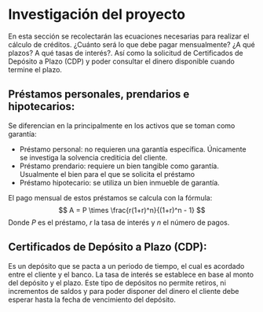 # Investigación del proyecto #
En esta sección se recolectarán las ecuaciones necesarias para realizar el cálculo de créditos. ¿Cuánto será lo que debe pagar mensualmente? ¿A qué plazos? A qué tasas de interés?. Así como la solicitud de Certificados de Depósito a Plazo (CDP) y poder consultar el dinero disponible cuando termine el plazo.

## Préstamos personales, prendarios e hipotecarios: ##
Se diferencian en la principalmente en los activos que se toman como garantía:
- Préstamo personal: no requieren una garantía específica. Únicamente se investiga la solvencia crediticia del cliente.
- Préstamo prendario: requiere un bien tangible como garantía. Usualmente el bien para el que se solicita el préstamo
- Préstamo hipotecario: se utiliza un bien inmueble de garantía.

El pago mensual de estos préstamos se calcula con la fórmula:
$$
A = P \times \frac{r(1+r)^n}{(1+r)^n - 1}
$$
Donde $P$ es el préstamo, $r$ la tasa de interés y $n$ el número de pagos.
## Certificados de Depósito a Plazo (CDP): ##
Es un depósito que se pacta a un periodo de tiempo, el cual es acordado entre el
cliente y el banco. La tasa de interés se establece en base al monto del depósito y
el plazo. Este tipo de depósitos no permite retiros, ni incrementos de saldos y para
poder disponer del dinero el cliente debe esperar hasta la fecha de vencimiento del
depósito.